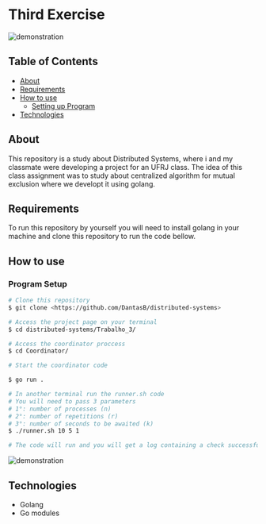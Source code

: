 # Third Exercise

![demonstration](https://cdn.discordapp.com/attachments/878687554470289438/896991575937269820/unknown.png)

## Table of Contents

<!--ts-->
   * [About](#about)
   * [Requirements](#requirements)
   * [How to use](#how-to-use)
      * [Setting up Program](#program-setup)
   * [Technologies](#technologies)
<!--te-->

## About

This repository is a study about Distributed Systems, where i and my classmate were developing a project for an UFRJ class. The idea of this class assignment was to study about centralized algorithm for mutual exclusion where we developt it using golang.

## Requirements

To run this repository by yourself you will need to install golang in your machine and clone this repository to run the code bellow.

## How to use

### Program Setup

```bash
# Clone this repository
$ git clone <https://github.com/DantasB/distributed-systems>

# Access the project page on your terminal
$ cd distributed-systems/Trabalho_3/

# Access the coordinator proccess
$ cd Coordinator/

# Start the coordinator code

$ go run .

# In another terminal run the runner.sh code
# You will need to pass 3 parameters
# 1°: number of processes (n)
# 2°: number of repetitions (r)
# 3°: number of seconds to be awaited (k)
$ ./runner.sh 10 5 1

# The code will run and you will get a log containing a check successful message if the logs are ok.
```
![demonstration](https://cdn.discordapp.com/attachments/878687554470289438/896989790019416084/unknown.png)


## Technologies

* Golang
* Go modules
